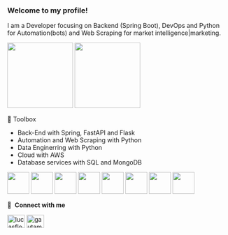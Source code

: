 ### Welcome to my profile!

I am a Developer focusing on Backend (Spring Boot), DevOps and Python for Automation(bots) and Web Scraping for market intelligence|marketing.


<div>
    <img height="150em" src="https://github-readme-stats-ten-gilt.vercel.app/api?username=luucaslfs&show_icons=true&theme=dracula&count_private=true">
    <img height="150em" src="https://github-readme-stats-ten-gilt.vercel.app/api/top-langs/?username=luucaslfs&layout=compact&theme=dracula">
</div>


🧰 Toolbox
  <ul>
      <li>Back-End with Spring, FastAPI and Flask</li>  
      <li>Automation and Web Scraping with Python</li>
      <li>Data Enginerring with Python</li>
      <li>Cloud with AWS</li>
      <li>Database services with SQL and MongoDB</li>
  </ul>
  <div>
    <img height='50em' src='https://cdn.worldvectorlogo.com/logos/java-4.svg'>
    <img height='50em' src='https://cdn.worldvectorlogo.com/logos/spring-3.svg'>
    <img height='50em' src='https://cdn.worldvectorlogo.com/logos/mysql-6.svg'>
    <img height='50em' src="https://cdn.worldvectorlogo.com/logos/mongodb-icon-1.svg">
    <img height='50em' src="https://cdn.worldvectorlogo.com/logos/python-5.svg">
    <img height='50em' src='https://cdn.worldvectorlogo.com/logos/docker.svg'>
    <img height='50em' src='https://cdn.worldvectorlogo.com/logos/aws-2.svg'>
    <img height='50em' src="https://cdn.worldvectorlogo.com/logos/selenium-1.svg">
  </div>
    
    
  
  🔗 &nbsp;**Connect with me**
<p align="left">
<a href="https:///www.linkedin.com/in/lucas-florencio-5b252394/" target="blank"><img align="center" src="https://raw.githubusercontent.com/rahuldkjain/github-profile-readme-generator/master/src/images/icons/Social/linked-in-alt.svg" alt="lucasflorencio" height="30" width="40" /></a>
<a href="mailto:lucas_florencio@atlantico.com.br" target="blank"><img align="center" src="https://cdn.worldvectorlogo.com/logos/gmail-icon.svg" alt="gautamkrishnar" height="30" width="40" /></a>
